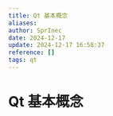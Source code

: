 ```yaml
---
title: Qt 基本概念
aliases: 
author: SprInec
date: 2024-12-17
update: 2024-12-17 16:58:37
reference: []
tags: qt
---
```

# Qt 基本概念

